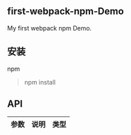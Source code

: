 ## first-webpack-npm-Demo

My first webpack npm Demo.

## 安装
npm
> npm install

## API

| 参数    | 说明   | 类型    |
|--------|--------|--------|